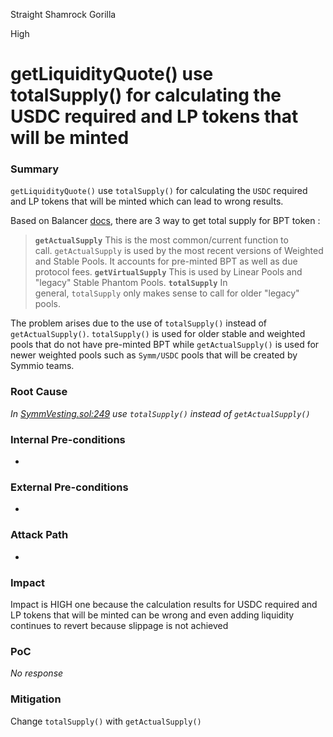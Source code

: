 Straight Shamrock Gorilla

High

# getLiquidityQuote() use totalSupply() for calculating the USDC required and LP tokens that will be minted

### Summary

`getLiquidityQuote()` use `totalSupply()` for calculating the `USDC` required and LP tokens that will be minted which can lead to wrong results.

Based on Balancer [docs](https://github.com/balancer/docs/blob/main/docs/concepts/advanced/valuing-bpt/valuing-bpt.md), there are 3 way to get total supply for BPT token :

> **`getActualSupply`**
This is the most common/current function to call. `getActualSupply` is used by the most recent versions of Weighted and Stable Pools. It accounts for pre-minted BPT as well as due protocol fees.
**`getVirtualSupply`**
This is used by Linear Pools and "legacy" Stable Phantom Pools.
**`totalSupply`**
In general, `totalSupply` only makes sense to call for older "legacy" pools.
> 

The problem arises due to the use of `totalSupply()` instead of `getActualSupply()`. `totalSupply()` is used for older stable and weighted pools that do not have pre-minted BPT while `getActualSupply()` is used for newer weighted pools such as `Symm/USDC` pools that will be created by Symmio teams.

### Root Cause

*In [SymmVesting.sol:249](https://github.com/sherlock-audit/2025-03-symm-io-stacking/blob/main/token/contracts/vesting/SymmVesting.sol#L249) use `totalSupply()` instead of `getActualSupply()`*

### Internal Pre-conditions

-

### External Pre-conditions

-

### Attack Path

-

### Impact

Impact is HIGH one because the calculation results for USDC required and LP tokens that will be minted can be wrong and even adding liquidity continues to revert because slippage is not achieved

### PoC

_No response_

### Mitigation

Change `totalSupply()` with `getActualSupply()`